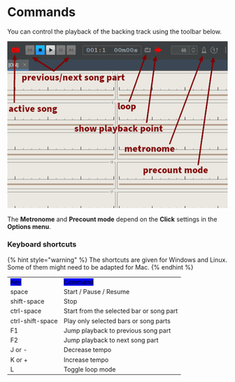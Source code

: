 # Commands

You can control the playback of the backing track using the toolbar below.

![](../.gitbook/assets/MusicControlToolbarText.png)

The **Metronome** and **Precount mode** depend on the **Click** settings in the **Options menu**.

### Keyboard shortcuts

{% hint style="warning" %}
The shortcuts are given for Windows and Linux. Some of them might need to be adapted for Mac.
{% endhint %}

|                                                 |                                                     |
| ----------------------------------------------- | --------------------------------------------------- |
| <mark style="background-color:blue;">Key</mark> | <mark style="background-color:blue;">Command</mark> |
| space                                           | Start / Pause / Resume                              |
| shift-space                                     | Stop                                                |
| ctrl-space                                      | Start from the selected bar or song part            |
| ctrl-shift-space                                | Play only selected bars or song parts               |
| F1                                              | Jump playback to previous song part                 |
| F2                                              | Jump playback to next song part                     |
| J or -                                          | Decrease tempo                                      |
| K or +                                          | Increase tempo                                      |
| L                                               | Toggle loop mode                                    |
